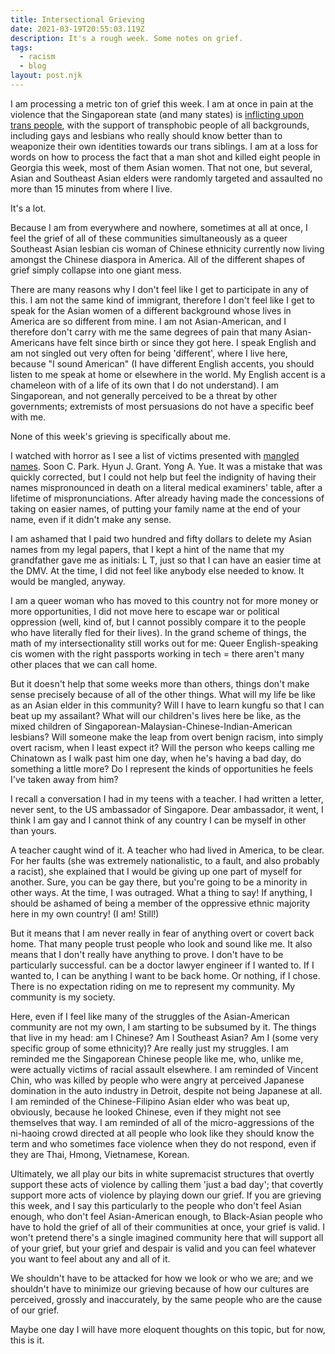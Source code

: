 ```yaml
---
title: Intersectional Grieving
date: 2021-03-19T20:55:03.119Z
description: It's a rough week. Some notes on grief.
tags:
  - racism
  - blog
layout: post.njk
---
```

I am processing a metric ton of grief this week. I am at once in pain at the violence that the Singaporean state (and many states) is [inflicting upon trans people](https://twitter.com/skinnylatte/status/1371277619803549696?ref_src=twsrc%5Etfw%7Ctwcamp%5Etweetembed%7Ctwterm%5E1371277619803549696%7Ctwgr%5E%7Ctwcon%5Es1_c10&ref_url=https%3A%2F%2Fpublish.twitter.com%2F%3Fquery%3Dhttps3A2F2Ftwitter.com2Fskinnylatte2Fstatus2F1371277619803549696widget%3DTweet), with the support of transphobic people of all backgrounds, including gays and lesbians who really should know better than to weaponize their own identities towards our trans siblings. I am at a loss for words on how to process the fact that a man shot and killed eight people in Georgia this week, most of them Asian women. That not one, but several, Asian and Southeast Asian elders were randomly targeted and assaulted no more than 15 minutes from where I live.

It's a lot.

Because I am from everywhere and nowhere, sometimes at all at once, I feel the grief of all of these communities simultaneously as a queer Southeast Asian lesbian cis woman of Chinese ethnicity currently now living amongst the Chinese diaspora in America. All of the different shapes of grief simply collapse into one giant mess. 

There are many reasons why I don't feel like I get to participate in any of this. I am not the same kind of immigrant, therefore I don't feel like I get to speak for the Asian women of a different background whose lives in America are so different from mine. I am not Asian-American, and I therefore don't carry with me the same degrees of pain that many Asian-Americans have felt since birth or since they got here. I speak English and am not singled out very often for being 'different', where I live here, because "I sound American" (I have different English accents, you should listen to me speak at home or elsewhere in the world. My English accent is a chameleon with of a life of its own that I do not understand). I am Singaporean, and not generally perceived to be a threat by other governments; extremists of most persuasions do not have a specific beef with me.

None of this week's grieving is specifically about me.

I watched with horror as I see a list of victims presented with [mangled names](https://twitter.com/NBCAsianAmerica/status/1372940619522392064?s=20). Soon C. Park. Hyun J. Grant. Yong A. Yue. It was a mistake that was quickly corrected, but I could not help but feel the indignity of having their names mispronounced in death on a literal medical examiners' table, after a lifetime of mispronunciations. After already having made the concessions of taking on easier names, of putting your family name at the end of your name, even if it didn't make any sense. 

I am ashamed that I paid two hundred and fifty dollars to delete my Asian names from my legal papers, that I kept a hint of the name that my grandfather gave me as initials: L T, just so that I can have an easier time at the DMV. At the time, I did not feel like anybody else needed to know. It would be mangled, anyway.

I am a queer woman who has moved to this country not for more money or more opportunities, I did not move here to escape war or political oppression (well, kind of, but I cannot possibly compare it to the people who have literally fled for their lives). In the grand scheme of things, the math of my intersectionality still works out for me: Queer English-speaking cis women with the right passports working in tech = there aren't many other places that we can call home.

But it doesn't help that some weeks more than others, things don't make sense precisely because of all of the other things. What will my life be like as an Asian elder in this community? Will I have to learn kungfu so that I can beat up my assailant? What will our children's lives here be like, as the mixed children of Singaporean-Malaysian-Chinese-Indian-American lesbians? Will someone make the leap from overt benign racism, into simply overt racism, when I least expect it? Will the person who keeps calling me Chinatown as I walk past him one day, when he's having a bad day, do something a little more? Do I represent the kinds of opportunities he feels I've taken away from him? 

I recall a conversation I had in my teens with a teacher. I had written a letter, never sent, to the US ambassador of Singapore. Dear ambassador, it went, I think I am gay and I cannot think of any country I can be myself in other than yours. 

A teacher caught wind of it. A teacher who had lived in America, to be clear. For her faults (she was extremely nationalistic, to a fault, and also probably a racist), she explained that I would be giving up one part of myself for another. Sure, you can be gay there, but you're going to be a minority in other ways. At the time, I was outraged. What a thing to say! If anything, I should be ashamed of being a member of the oppressive ethnic majority here in my own country! (I am! Still!) 

But it means that I am never really in fear of anything overt or covert back home. That many people trust people who look and sound like me. It also means that I don't really have anything to prove. I don't have to be particularly successful. can be a doctor lawyer engineer if I wanted to. If I wanted to, I can be anything I want to be back home. Or nothing, if I chose. There is no expectation riding on me to represent my community. My community is my society. 

Here, even if I feel like many of the struggles of the Asian-American community are not my own, I am starting to be subsumed by it. The things that live in my head: am I Chinese? Am I Southeast Asian? Am I (some very specific group of some ethnicity)? Are really just my struggles. I am reminded me the Singaporean Chinese people like me, who, unlike me, were actually victims of racial assault elsewhere. I am reminded of Vincent Chin, who was killed by people who were angry at perceived Japanese domination in the auto industry in Detroit, despite not being Japanese at all. I am reminded of the Chinese-Filipino Asian elder who was beat up, obviously, because he looked Chinese, even if they might not see themselves that way. I am reminded of all of the micro-aggressions of the ni-haoing crowd directed at all people who look like they should know the term and who sometimes face violence when they do not respond, even if they are Thai, Hmong, Vietnamese, Korean. 

Ultimately, we all play our bits in white supremacist structures that overtly support these acts of violence by calling them 'just a bad day'; that covertly support more acts of violence by playing down our grief. If you are grieving this week, and I say this particularly to the people who don't feel Asian enough, who don't feel Asian-American enough, to Black-Asian people who have to hold the grief of all of their communities at once, your grief is valid. I won't pretend there's a single imagined community here that will support all of your grief, but your grief and despair is valid and you can feel whatever you want to feel about any and all of it.

We shouldn't have to be attacked for how we look or who we are; and we shouldn't have to minimize our grieving because of how our cultures are perceived, grossly and inaccurately, by the same people who are the cause of our grief.

Maybe one day I will have more eloquent thoughts on this topic, but for now, this is it.